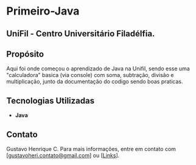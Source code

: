 # Primeiro-Java

## UniFil - Centro Universitário Filadélfia.

## Propósito
Aqui foi onde começou o aprendizado de Java na Unifil, sendo esse uma "calculadora" basica (via console) com soma, subtração, divisão e multiplicação, junto da documentação do codigo sendo boas praticas.

## Tecnologias Utilizadas
- **Java**

## Contato
Gustavo Henrique C.
Para mais informações, entre em contato com [gustavoheri.contato@gmail.com] ou [[Links](https://gustavohey.github.io/perfil/)].
